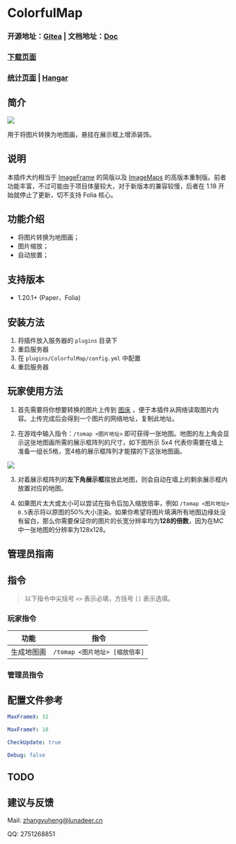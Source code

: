 # ColorfulMap

### 开源地址：[Gitea](https://ssl.lunadeer.cn:14446/zhangyuheng/ColorfulMap) | 文档地址：[Doc](https://ssl.lunadeer.cn:14448/doc/26/)
### [下载页面](https://ssl.lunadeer.cn:14446/zhangyuheng/ColorfulMap/releases)
### [统计页面](https://bstats.org/plugin/bukkit/ColorfulMap/21443) | [Hangar](https://hangar.papermc.io/zhangyuheng/ColorfulMap)

## 简介

![](https://ssl.lunadeer.cn:14437/i/2024/02/21/65d5e0d10b7d5.png)

用于将图片转换为地图画，悬挂在展示框上增添装饰。

## 说明

本插件大约相当于 [ImageFrame](https://github.com/LOOHP/ImageFrame) 的简版以及 [ImageMaps](https://github.com/SydMontague/ImageMaps) 的高版本重制版。前者功能丰富，不过可能由于项目体量较大，对于新版本的兼容较慢，后者在 1.18 开始就停止了更新，切不支持 Folia 核心。

## 功能介绍

- 将图片转换为地图画；
- 图片缩放；
- 自动放置；

## 支持版本

- 1.20.1+ (Paper、Folia)

## 安装方法

1. 将插件放入服务器的 `plugins` 目录下
2. 重启服务器
3. 在 `plugins/ColorfulMap/config.yml` 中配置
4. 重启服务器

## 玩家使用方法

1.  首先需要将你想要转换的图片上传到 [图床](https://ssl.lunadeer.cn:14437/)  ，便于本插件从网络读取图片内容。上传完成后会得到一个图片的网络地址，复制此地址。

2. 在游戏中输入指令：`/tomap <图片地址>` 即可获得一张地图。地图的左上角会显示这张地图画所需的展示框阵列的尺寸，如下图所示 5x4 代表你需要在墙上准备一组长5格，宽4格的展示框阵列才能摆的下这张地图画。

![](https://ssl.lunadeer.cn:14437/i/2024/02/21/65d5ef7e8d676.png)

3. 对着展示框阵列的**左下角展示框**摆放此地图，则会自动在墙上的剩余展示框内放置对应的地图。

4. 如果图片太大或太小可以尝试在指令后加入缩放倍率，例如 `/tomap <图片地址> 0.5`表示将以原图的50%大小渲染。如果你希望将图片填满所有地图边缘处没有留白，那么你需要保证你的图片的长宽分辨率均为**128的倍数**，因为在MC中一张地图的分辨率为128x128。

## 管理员指南

## 指令

>  以下指令中尖括号 `<>` 表示必填，方括号 `[]` 表示选填。

### 玩家指令


| 功能 | 指令 |
| --- | --- |
| 生成地图画 | `/tomap <图片地址> [缩放倍率]` |



### 管理员指令

## 配置文件参考

```yaml
MaxFrameX: 32

MaxFrameY: 18

CheckUpdate: true

Debug: false
```

## TODO

## 建议与反馈

Mail: [zhangyuheng@lunadeer.cn](mailto:zhangyuheng@lunadeer.cn)

QQ: 2751268851
